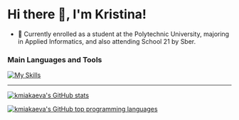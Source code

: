 # Hi there 👋, I'm Kristina!

- 🔭 Currently enrolled as a student at the Polytechnic University, majoring in Applied Informatics, and also attending School 21 by Sber.

### Main Languages and Tools

[![My Skills](https://skillicons.dev/icons?i=html,css,js,react,ts,tailwind,git,nodejs,redux,webpack,postgresql,vite)](https://skillicons.dev)

---

[![kmiakaeva's GitHub stats](https://github-readme-stats.vercel.app/api?username=kmiakaeva&count_private=true&show_icons=true&theme=github_dark_dimmed)](https://github.com/anuraghazra/github-readme-stats)

[![kmiakaeva's GitHub top programming languages](https://github-readme-stats.vercel.app/api/top-langs/?username=kmiakaeva&langs_count=8&layout=compact&theme=github_dark_dimmed)](https://github.com/anuraghazra/github-readme-stats)

